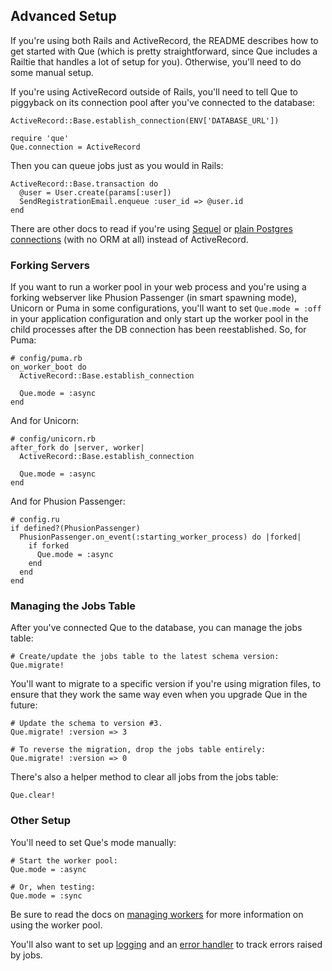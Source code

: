 ## Advanced Setup

If you're using both Rails and ActiveRecord, the README describes how to get started with Que (which is pretty straightforward, since Que includes a Railtie that handles a lot of setup for you). Otherwise, you'll need to do some manual setup.

If you're using ActiveRecord outside of Rails, you'll need to tell Que to piggyback on its connection pool after you've connected to the database:

    ActiveRecord::Base.establish_connection(ENV['DATABASE_URL'])

    require 'que'
    Que.connection = ActiveRecord

Then you can queue jobs just as you would in Rails:

    ActiveRecord::Base.transaction do
      @user = User.create(params[:user])
      SendRegistrationEmail.enqueue :user_id => @user.id
    end

There are other docs to read if you're using [Sequel](https://github.com/chanks/que/blob/master/docs/using_sequel.md) or [plain Postgres connections](https://github.com/chanks/que/blob/master/docs/using_plain_connections.md) (with no ORM at all) instead of ActiveRecord.

### Forking Servers

If you want to run a worker pool in your web process and you're using a forking webserver like Phusion Passenger (in smart spawning mode), Unicorn or Puma in some configurations, you'll want to set `Que.mode = :off` in your application configuration and only start up the worker pool in the child processes after the DB connection has been reestablished. So, for Puma:

    # config/puma.rb
    on_worker_boot do
      ActiveRecord::Base.establish_connection

      Que.mode = :async
    end

And for Unicorn:

    # config/unicorn.rb
    after_fork do |server, worker|
      ActiveRecord::Base.establish_connection

      Que.mode = :async
    end

And for Phusion Passenger:

    # config.ru
    if defined?(PhusionPassenger)
      PhusionPassenger.on_event(:starting_worker_process) do |forked|
        if forked
          Que.mode = :async
        end
      end
    end


### Managing the Jobs Table

After you've connected Que to the database, you can manage the jobs table:

    # Create/update the jobs table to the latest schema version:
    Que.migrate!

You'll want to migrate to a specific version if you're using migration files, to ensure that they work the same way even when you upgrade Que in the future:

    # Update the schema to version #3.
    Que.migrate! :version => 3

    # To reverse the migration, drop the jobs table entirely:
    Que.migrate! :version => 0

There's also a helper method to clear all jobs from the jobs table:

    Que.clear!

### Other Setup

You'll need to set Que's mode manually:

    # Start the worker pool:
    Que.mode = :async

    # Or, when testing:
    Que.mode = :sync

Be sure to read the docs on [managing workers](https://github.com/chanks/que/blob/master/docs/managing_workers.md) for more information on using the worker pool.

You'll also want to set up [logging](https://github.com/chanks/que/blob/master/docs/logging.md) and an [error handler](https://github.com/chanks/que/blob/master/docs/error_handling.md) to track errors raised by jobs.
